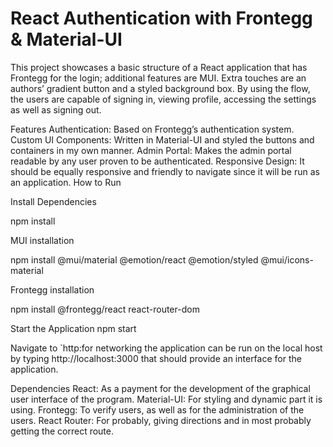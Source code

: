 # React Authentication with Frontegg & Material-UI
This project showcases a basic structure of a React application that has Frontegg for the login; additional features are MUI. Extra touches are an authors’ gradient button and a styled background box. By using the flow, the users are capable of signing in, viewing profile, accessing the settings as well as signing out.

Features
Authentication: Based on Frontegg’s authentication system.
Custom UI Components: Written in Material-UI and styled the buttons and containers in my own manner.
Admin Portal: Makes the admin portal readable by any user proven to be authenticated.
Responsive Design: It should be equally responsive and friendly to navigate since it will be run as an application.
How to Run


Install Dependencies

npm install

MUI installation 

npm install @mui/material @emotion/react @emotion/styled @mui/icons-material

Frontegg installation

npm install @frontegg/react react-router-dom

Start the Application
npm start

Navigate to `http:for networking the application can be run on the local host by typing http://localhost:3000 that should provide an interface for the application.

Dependencies
React: As a payment for the development of the graphical user interface of the program.
Material-UI: For styling and dynamic part it is using.
Frontegg: To verify users, as well as for the administration of the users.
React Router: For probably, giving directions and in most probably getting the correct route.
